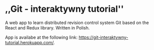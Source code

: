 # ,,Git - interaktywny tutorial''

A web app to learn distributed revision control system Git based on the React and Redux library. Written in Polish.

App is availabe at the following link:
https://git-interaktywny-tutorial.herokuapp.com/.
